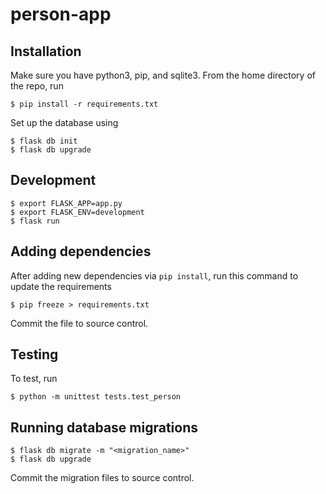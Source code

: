 # person-app
## Installation
Make sure you have python3, pip, and sqlite3. From the home directory of the repo, run

```
$ pip install -r requirements.txt
```
Set up the database using
```
$ flask db init
$ flask db upgrade
```

## Development
```
$ export FLASK_APP=app.py
$ export FLASK_ENV=development
$ flask run
```

## Adding dependencies
After adding new dependencies via `pip install`, run this command to update the requirements

```
$ pip freeze > requirements.txt
```

Commit the file to source control.

## Testing
To test, run
```
$ python -m unittest tests.test_person
```

## Running database migrations
```
$ flask db migrate -m "<migration_name>"
$ flask db upgrade
```
Commit the migration files to source control.
